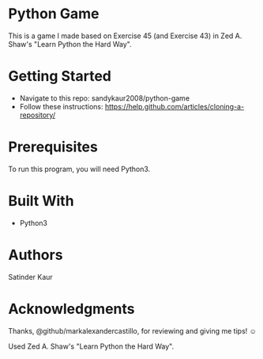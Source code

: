 # Python Game
This is a game I made based on Exercise 45 (and Exercise 43) in Zed A. Shaw's "Learn Python the Hard Way".  

# Getting Started
- Navigate to this repo: sandykaur2008/python-game
- Follow these instructions: https://help.github.com/articles/cloning-a-repository/

# Prerequisites
To run this program, you will need Python3. 

# Built With
- Python3

# Authors
Satinder Kaur 

# Acknowledgments
Thanks, @github/markalexandercastillo, for reviewing and giving me tips! :relaxed: 

Used Zed A. Shaw's "Learn Python the Hard Way".
